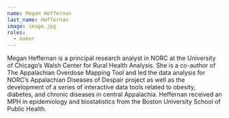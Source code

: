 ```yaml
---
name: Megan Heffernan
last_name: Heffernan
image: image.jpg
roles:
  - maker
---
```

Megan Heffernan is a principal research analyst in NORC at the University of Chicago’s Walsh Center for Rural Health Analysis. She is a co-author of The Appalachian Overdose Mapping Tool and led the data analysis for NORC’s Appalachian Diseases of Despair project as well as the development of a series of interactive data tools related to obesity, diabetes, and chronic diseases in central Appalachia. Heffernan received an MPH in epidemiology and biostatistics from the Boston University School of Public Health.
